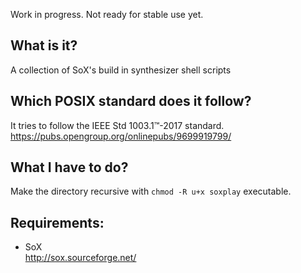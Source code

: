 Work in progress. Not ready for stable use yet.


What is it?  
-----------------------------------
A collection of SoX's build in synthesizer shell scripts


Which POSIX standard does it follow?
-----------------------------------
It tries to follow the IEEE Std 1003.1™-2017 standard.  
https://pubs.opengroup.org/onlinepubs/9699919799/


What I have to do?  
-----------------------------------
Make the directory recursive with `chmod -R u+x soxplay` executable.


Requirements:
------------------------------------
* SoX  
http://sox.sourceforge.net/  

